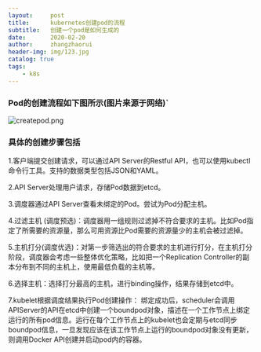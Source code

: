 ```yaml
---
layout:     post
title:      kubernetes创建pod的流程
subtitle:   创建一个pod是如何生成的
date:       2020-02-20
author:     zhangzhaorui
header-img: img/123.jpg
catalog: true
tags:
    - k8s
---
```


### Pod的创建流程如下图所示(图片来源于网络)`

![createpod.png](http://q7mj5531m.bkt.clouddn.com/createpod.png)

### 具体的创建步骤包括
1.客户端提交创建请求，可以通过API Server的Restful API，也可以使用kubectl命令行工具。支持的数据类型包括JSON和YAML。

2.API Server处理用户请求，存储Pod数据到etcd。

3.调度器通过API Server查看未绑定的Pod。尝试为Pod分配主机。

4.过滤主机 (调度预选)：调度器用一组规则过滤掉不符合要求的主机。比如Pod指定了所需要的资源量，那么可用资源比Pod需要的资源量少的主机会被过滤掉。

5.主机打分(调度优选)：对第一步筛选出的符合要求的主机进行打分，在主机打分阶段，调度器会考虑一些整体优化策略，比如把一个Replication Controller的副本分布到不同的主机上，使用最低负载的主机等。

6.选择主机：选择打分最高的主机，进行binding操作，结果存储到etcd中。

7.kubelet根据调度结果执行Pod创建操作： 绑定成功后，scheduler会调用APIServer的API在etcd中创建一个boundpod对象，描述在一个工作节点上绑定运行的所有pod信息。运行在每个工作节点上的kubelet也会定期与etcd同步boundpod信息，一旦发现应该在该工作节点上运行的boundpod对象没有更新，则调用Docker API创建并启动pod内的容器。

